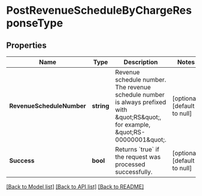 # PostRevenueScheduleByChargeResponseType

## Properties
Name | Type | Description | Notes
------------ | ------------- | ------------- | -------------
**RevenueScheduleNumber** | **string** | Revenue schedule number. The revenue schedule number is always prefixed with \&quot;RS\&quot;, for example, \&quot;RS-00000001\&quot;.  | [optional] [default to null]
**Success** | **bool** | Returns &#x60;true&#x60; if the request was processed successfully.  | [optional] [default to null]

[[Back to Model list]](../README.md#documentation-for-models) [[Back to API list]](../README.md#documentation-for-api-endpoints) [[Back to README]](../README.md)


